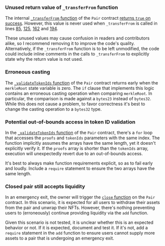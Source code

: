 ### Unused return value of `_transferFrom` function

The internal [`_transferFrom` function](https://github.com/code-423n4/2022-12-caviar/blob/0212f9dc3b6a418803dbfacda0e340e059b8aae2/src/Pair.sol#L447) of the `Pair` contract [returns `true` on success](https://github.com/code-423n4/2022-12-caviar/blob/0212f9dc3b6a418803dbfacda0e340e059b8aae2/src/Pair.sol#L458). However, this value is never used when `_transferFrom` is called in lines [85](https://github.com/code-423n4/2022-12-caviar/blob/0212f9dc3b6a418803dbfacda0e340e059b8aae2/src/Pair.sol#L85), [125](https://github.com/code-423n4/2022-12-caviar/blob/0212f9dc3b6a418803dbfacda0e340e059b8aae2/src/Pair.sol#L125), [162](https://github.com/code-423n4/2022-12-caviar/blob/0212f9dc3b6a418803dbfacda0e340e059b8aae2/src/Pair.sol#L162) and [194](https://github.com/code-423n4/2022-12-caviar/blob/0212f9dc3b6a418803dbfacda0e340e059b8aae2/src/Pair.sol#L194).

These unused values may cause confusion in readers and contributors alike, so I recommend removing it to improve the code's quality. Alternatively, if the `_transferFrom` function is to be left unmodified, the code could include inline comments in the calls to `_transferFrom` to explicitly state why the return value is not used.

### Erroneous casting

The [`_validateTokenIds` function](https://github.com/code-423n4/2022-12-caviar/blob/0212f9dc3b6a418803dbfacda0e340e059b8aae2/src/Pair.sol#L465) of the `Pair` contract returns early when the `merkleRoot` state variable is zero. The `if` clause that implements this logic contains an erroneous casting operation when comparing `merkleRoot`. In particular, the comparison is made against a `bytes23` instead of `bytes32`. While this does not cause a problem, to favor correctness it's best to change the casting operation to a `bytes32` type.

### Potential out-of-bounds access in token ID validation

In the [`_validateTokenIds` function](https://github.com/code-423n4/2022-12-caviar/blob/0212f9dc3b6a418803dbfacda0e340e059b8aae2/src/Pair.sol#L463) of the `Pair` contract, there's a `for` loop that accesses the `proofs` and `tokenIds` parameters with the same index. The function implicitly assumes the arrays have the same length, yet it doesn't explicitly verify it. If the `proofs` array is shorter than the `tokenIds` array, execution will unexpectedly revert due to an out-of-bounds access.

It's best to always make function requirements explicit, so as to fail early and loudly. Include a `require` statement to ensure the two arrays have the same length.

### Closed pair still accepts liquidity

In an emergency exit, the owner will trigger the [`close` function](https://github.com/code-423n4/2022-12-caviar/blob/0212f9dc3b6a418803dbfacda0e340e059b8aae2/src/Pair.sol#L341) on the `Pair` contract. In this scenario, it is expected for all users to withdraw their assets from the pair and unwrap their NFTs. However, there's nothing preventing users to (erroneously) continue providing liquidity via the `add` function.

Given this scenario is not tested, it is unclear whether this is an expected behavior or not. If it is expected, document and test it. If it's not, add a `require` statement in the `add` function to ensure users cannot supply more assets to a pair that is undergoing an emergency exit.
